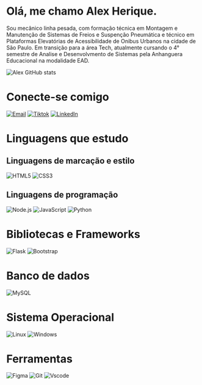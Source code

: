 # Olá, me chamo Alex Herique.
Sou mecânico linha pesada, com formação técnica em Montagem e Manutenção de Sistemas de Freios e Suspenção Pneumática e técnico em Plataformas Elevatórias de Acessibilidade de Onibus Urbanos na cidade de São Paulo. Em transição para a área Tech, atualmente cursando o 4° semestre de Analise e Desenvolvmento de Sistemas pela Anhanguera Educacional na modalidade EAD. 

![Alex GitHub stats](https://github-readme-stats.vercel.app/api?username=alex-oliveira-dev&show_icons=true&theme=dracula)

# Conecte-se comigo 
[![Email](https://img.shields.io/badge/Gmail-D14836?style=for-the-badge&logo=gmail&logoColor=white)](https://mail.google.com/mail/u/0/#inbox)
[![Tiktok](https://img.shields.io/badge/TikTok-000000?style=for-the-badge&logo=tiktok&logoColor=white)](https://www.tiktok.com/@henriquealeks01)
[![LinkedIn](https://img.shields.io/badge/LinkedIn-0077B5?style=for-the-badge&logo=linkedin&logoColor=white)](https://www.linkedin.com/in/alex-oliveira-57a759240/)

# Linguagens que estudo 
## Linguagens de marcação e estilo 
![HTML5](https://img.shields.io/badge/HTML5-E34F26?style=for-the-badge&logo=html5&logoColor=white)
![CSS3](https://img.shields.io/badge/CSS3-1572B6?style=for-the-badge&logo=css3&logoColor=white)
## Linguagens de programação 
![Node.js](https://img.shields.io/badge/Node.js-43853D?style=for-the-badge&logo=node.js&logoColor=white)
![JavaScript](https://img.shields.io/badge/JavaScript-F7DF1E?style=for-the-badge&logo=javascript&logoColor=black)
![Python](https://img.shields.io/badge/python-3670A0?style=for-the-badge&logo=python&logoColor=ffdd54)
# Bibliotecas e Frameworks
![Flask](https://img.shields.io/badge/Flask-000000?style=for-the-badge&logo=flask&logoColor=white)
![Bootstrap](https://img.shields.io/badge/-boostrap-0D1117?style=for-the-badge&logo=bootstrap&labelColor=0D1117)
# Banco de dados 
![MySQL](https://img.shields.io/badge/MySQL-00000F?style=for-the-badge&logo=mysql&logoColor=white)
# Sistema Operacional
![Linux](https://img.shields.io/badge/Linux-FCC624?style=for-the-badge&logo=linux&logoColor=black)
![Windows](https://img.shields.io/badge/Windows-000?style=for-the-badge&logo=windows&logoColor=2CA5E0)
# Ferramentas
![Figma](https://img.shields.io/badge/Figma-F24E1E?style=for-the-badge&logo=figma&logoColor=white)
![Git](https://img.shields.io/badge/GIT-E44C30?style=for-the-badge&logo=git&logoColor=white)
![Vscode](https://img.shields.io/badge/Vscode-007ACC?style=for-the-badge&logo=visual-studio-code&logoColor=white)
